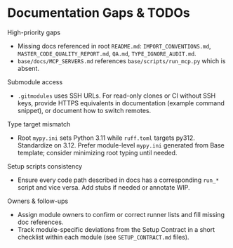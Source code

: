 # Documentation Gaps & TODOs

High-priority gaps
- Missing docs referenced in root `README.md`: `IMPORT_CONVENTIONS.md`, `MASTER_CODE_QUALITY_REPORT.md`, `QA.md`, `TYPE_IGNORE_AUDIT.md`.
- `base/docs/MCP_SERVERS.md` references `base/scripts/run_mcp.py` which is absent.

Submodule access
- `.gitmodules` uses SSH URLs. For read-only clones or CI without SSH keys, provide HTTPS equivalents in documentation (example command snippet), or document how to switch remotes.

Type target mismatch
- Root `mypy.ini` sets Python 3.11 while `ruff.toml` targets py312. Standardize on 3.12. Prefer module-level `mypy.ini` generated from Base template; consider minimizing root typing until needed.

Setup scripts consistency
- Ensure every code path described in docs has a corresponding `run_*` script and vice versa. Add stubs if needed or annotate WIP.

Owners & follow-ups
- Assign module owners to confirm or correct runner lists and fill missing doc references.
- Track module-specific deviations from the Setup Contract in a short checklist within each module (see `SETUP_CONTRACT.md` files).
